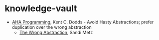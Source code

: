 # knowledge-vault

* [AHA Programming](https://kentcdodds.com/blog/aha-programming), Kent C. Dodds - Avoid Hasty Abstractions; prefer duplication over the wrong abstraction
    * [The Wrong Abstraction](https://sandimetz.com/blog/2016/1/20/the-wrong-abstraction), Sandi Metz